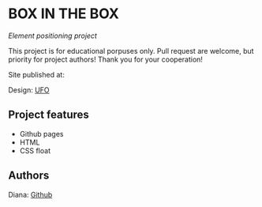 # BOX IN THE BOX

_Element positioning project_

This project is for educational porpuses only. Pull request are welcome, but priority for project authors! Thank you for your cooperation!

Site published at: 

Design: [UFO](https://cdn.discordapp.com/attachments/850245533838868480/951399092746092554/404-1.png)

## Project features

-   Github pages
-   HTML
-   CSS float

## Authors

Diana: [Github](https://github.com/Nuotaikos)
